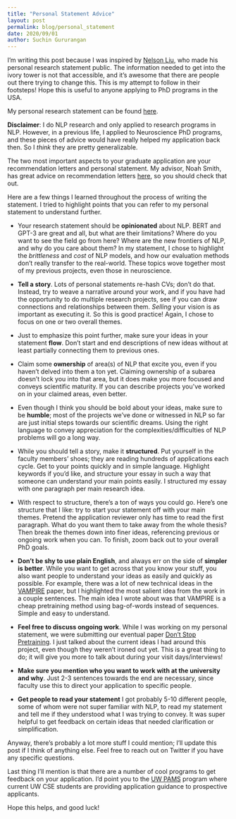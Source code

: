 ```yaml
---
title: "Personal Statement Advice"
layout: post
permalink: blog/personal_statement
date: 2020/09/01
author: Suchin Gururangan
---
```


I’m writing this post because I was inspired by <a href="https://blog.nelsonliu.me/2020/11/11/phd-personal-statement/">Nelson Liu</a>, who made his personal research statement public. The information needed to get into the ivory tower is not that accessible, and it’s awesome that there are people out there trying to change this. This is my attempt to follow in their footsteps! Hope this is useful to anyone applying to PhD programs in the USA.

My personal research statement can be found <a href="https://drive.google.com/file/d/1vNXiser8NyLwH_sG8GcQ2isT_P5vETOt/view?usp=sharing">here</a>.

<p><strong>Disclaimer</strong>: I do NLP research and only applied to research programs in NLP. However, in a previous life, I applied to Neuroscience PhD programs, and these pieces of advice would have really helped my application back then. So I <em>think</em> they are pretty generalizable.</p>


<p>The two most important aspects to your graduate application are your recommendation letters and personal statement. My advisor, Noah Smith, has great advice on recommendation letters <a href="https://docs.google.com/document/u/2/d/1lT-bsIP0GKfh8l5sQnM2hCzzR9prt-QLx16rimUOdIM/edit">here</a>, so you should check that out.</p>

<p>Here are a few things I learned throughout the process of writing the statement. I tried to highlight points that you can refer to my personal statement to understand further.</p>

<ul>
  <li>
    <p>Your research statement should be <strong>opinionated</strong> about NLP. BERT and GPT-3 are great and all, but what are their limitations? Where do you want to see the field go from here? Where are the new frontiers of NLP, and why do you care about them? In my statement, I chose to highlight the <em>brittleness</em> and <em>cost</em> of NLP models, and how our evaluation methods don’t really transfer to the real-world. These topics wove together most of my previous projects, even those in neuroscience.</p>
  </li>
  <li>
    <p><strong>Tell a story</strong>. Lots of personal statements re-hash CVs; don’t do that. Instead, try to weave a narrative around your work, and if you have had the opportunity to do multiple research projects, see if you can draw connections and relationships between them. <em>Selling</em> your vision is as important as executing it. So this is good practice! Again, I chose to focus on one or two overall themes.</p>
  </li>
  <li>
    <p>Just to emphasize this point further, make sure your ideas in your statement <strong>flow</strong>. Don’t start and end descriptions of new ideas without at least partially connecting them to previous ones.</p>
  </li>
  <li>
    <p>Claim some <strong>ownership</strong> of area(s) of NLP that excite you, even if you haven’t delved into them a ton yet. Claiming ownership of a subarea doesn’t lock you into that area, but it does make you more focused and conveys scientific maturity. If you can describe projects you've worked on in your claimed areas, even better.</p>
  </li>
  <li>
    <p>Even though I think you should be bold about your ideas, make sure to be <strong>humble</strong>; most of the projects we’ve done or witnessed in NLP so far are just initial steps towards our scientific dreams. Using the right language to convey appreciation for the complexities/difficulties of NLP problems will go a long way.</p>
  </li>
  <li>
    <p>While you should tell a story, make it <strong>structured</strong>. Put yourself in the faculty members’ shoes; they are reading hundreds of applications each cycle. Get to your points quickly and in simple language. Highlight keywords if you’d like, and structure your essay in such a way that someone can understand your main points easily. I structured my essay with one paragraph per main research idea.</p>
  </li>
  <li>
    <p>With respect to structure, there’s a ton of ways you could go. Here’s one structure that I like: try to start your statement off with your main themes. Pretend the application reviewer only has time to read the first paragraph. What do you want them to take away from the whole thesis? Then break the themes down into finer ideas, referencing previous or ongoing work when you can. To finish, zoom back out to your overall PhD goals.</p>
  </li>
  <li>
    <p><strong>Don’t be shy to use plain English</strong>, and always err on the side of <strong>simpler is better</strong>. While you want to get across that you know your stuff, you also want people to understand your ideas as easily and quickly as possible. For example, there was a lot of new technical ideas in the <a href="https://arxiv.org/abs/1906.02242">VAMPIRE</a> paper, but I highlighted the most salient idea from the work in a couple sentences. The main idea I wrote about was that VAMPIRE is a cheap pretraining method using bag-of-words instead of sequences. Simple and easy to understand.</p>
  </li>
  <li>
    <p><strong>Feel free to discuss ongoing work</strong>. While I was working on my personal statement, we were submitting our eventual paper <a href="https://arxiv.org/abs/2004.10964">Don’t Stop Pretraining</a>. I just talked about the current ideas I had around this project, even though they weren’t ironed out yet. This is a great thing to do; it will give you more to talk about during your visit days/interviews!</p>
  </li>
  <li>
    <p><strong>Make sure you mention who you want to work with at the university and why</strong>. Just 2-3 sentences towards the end are necessary, since faculty use this to direct your application to specific people.</p>
  </li>
  <li>
    <p><strong>Get people to read your statement</strong> I got probably 5-10 different people, some of whom were not super familiar with NLP, to read my statement and tell me if they understood what I was trying to convey. It was super helpful to get feedback on certain ideas that needed clarification or simplification.</p>
  </li>
</ul>

<p>Anyway, there’s probably a lot more stuff I could mention; I’ll update this post if I think of anything else. Feel free to reach out on Twitter if you have any specific questions.</p>

<p>Last thing I’ll mention is that there are a number of cool programs to get feedback on your application. I’d point you to the <a href="https://www.cs.washington.edu/academics/phd/admissions/pams">UW PAMS</a> program where current UW CSE students are providing application guidance to prospective applicants.</p>

<p>Hope this helps, and good luck!</p>
